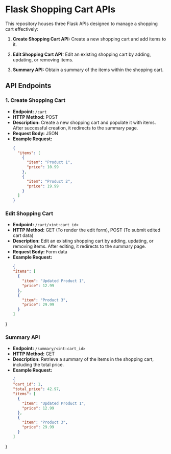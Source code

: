 # Flask Shopping Cart APIs

This repository houses three Flask APIs designed to manage a shopping cart effectively:

1. **Create Shopping Cart API:** Create a new shopping cart and add items to it.

2. **Edit Shopping Cart API:** Edit an existing shopping cart by adding, updating, or removing items.

3. **Summary API:** Obtain a summary of the items within the shopping cart.

## API Endpoints

### 1. Create Shopping Cart

- **Endpoint:** `/cart`
- **HTTP Method:** POST
- **Description:** Create a new shopping cart and populate it with items. After successful creation, it redirects to the summary page.
- **Request Body:** JSON
- **Example Request:**
  ```json
  {
    "items": [
      {
        "item": "Product 1",
        "price": 10.99
      },
      {
        "item": "Product 2",
        "price": 19.99
      }
    ]
  }
  
### Edit Shopping Cart

- **Endpoint:** `/cart/<int:cart_id>`
- **HTTP Method:** GET (To render the edit form), POST (To submit edited cart data)
- **Description:** Edit an existing shopping cart by adding, updating, or removing items. After editing, it redirects to the summary page.
- **Request Body:** Form data
- **Example Request:**
  ```json
  {
  "items": [
    {
      "item": "Updated Product 1",
      "price": 12.99
    },
    {
      "item": "Product 3",
      "price": 29.99
    }
  ]
}

### Summary API

- **Endpoint:** `/summary/<int:cart_id>`
- **HTTP Method:** GET
- **Description:** Retrieve a summary of the items in the shopping cart, including the total price.
- **Example Request:**
  ```json
  {
  "cart_id": 1,
  "total_price": 42.97,
  "items": [
    {
      "item": "Updated Product 1",
      "price": 12.99
    },
    {
      "item": "Product 3",
      "price": 29.99
    }
  ]
}
